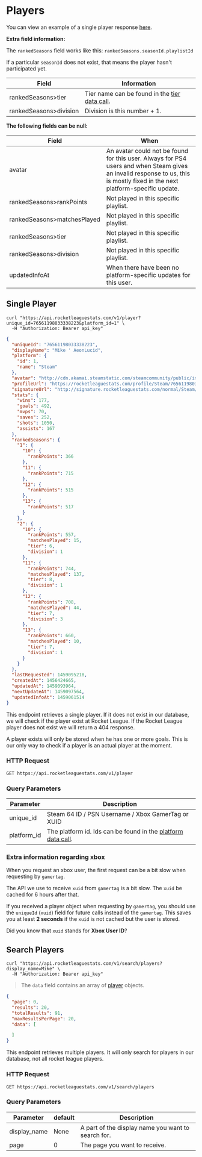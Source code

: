 # Players

You can view an example of a single player response [here](#single-player).

**Extra field information:**

The `rankedSeasons` field works like this: `rankedSeasons.seasonId.playlistId`

If a particular `seasonId` does not exist, that means the player hasn't participated yet.

Field | Information
--------- | ---------
rankedSeasons>tier | Tier name can be found in the [tier data call](#tiers).
rankedSeasons>division | Division is this number + 1.

**The following fields can be null:**

Field | When
--------- | ---------
avatar | An avatar could not be found for this user. Always for PS4 users and when Steam gives an invalid response to us, this is mostly fixed in the next platform-specific update.
rankedSeasons>rankPoints | Not played in this specific playlist.
rankedSeasons>matchesPlayed | Not played in this specific playlist.
rankedSeasons>tier | Not played in this specific playlist.
rankedSeasons>division | Not played in this specific playlist.
updatedInfoAt | When there have been no platform-specific updates for this user.

## Single Player

```shell
curl "https://api.rocketleaguestats.com/v1/player?unique_id=76561198033338223&platform_id=1" \
  -H "Authorization: Bearer api_key"
```

```json
{
  "uniqueId": "76561198033338223",
  "displayName": "Mike ' AeonLucid",
  "platform": {
    "id": 1,
    "name": "Steam"
  },
  "avatar": "http://cdn.akamai.steamstatic.com/steamcommunity/public/images/avatars/56/560e94689827bbdba66d34511de14e2442a5a786_full.jpg",
  "profileUrl": "https://rocketleaguestats.com/profile/Steam/76561198033338223",
  "signatureUrl": "http://signature.rocketleaguestats.com/normal/Steam/76561198033338223.png",
  "stats": {
    "wins": 177,
    "goals": 492,
    "mvps": 70,
    "saves": 252,
    "shots": 1050,
    "assists": 167
  },
  "rankedSeasons": {
    "1": {
      "10": {
        "rankPoints": 366
      },
      "11": {
        "rankPoints": 715
      },
      "12": {
        "rankPoints": 515
      },
      "13": {
        "rankPoints": 517
      }
    },
    "2": {
      "10": {
        "rankPoints": 557,
        "matchesPlayed": 15,
        "tier": 6,
        "division": 1
      },
      "11": {
        "rankPoints": 744,
        "matchesPlayed": 137,
        "tier": 8,
        "division": 1
      },
      "12": {
        "rankPoints": 708,
        "matchesPlayed": 44,
        "tier": 7,
        "division": 3
      },
      "13": {
        "rankPoints": 660,
        "matchesPlayed": 10,
        "tier": 7,
        "division": 1
      }
    }
  },
  "lastRequested": 1459095218,
  "createdAt": 1456424665,
  "updatedAt": 1459093964,
  "nextUpdateAt": 1459097564,
  "updatedInfoAt": 1459061514
}
```

This endpoint retrieves a single player. If it does not exist in our database, we will check if the player exist at Rocket League. If the Rocket League player does not exist we will return a 404 response.

A player exists will only be stored when he has one or more goals. This is our only way to check if a player is an actual player at the moment.

### HTTP Request

`GET https://api.rocketleaguestats.com/v1/player`

### Query Parameters

Parameter | Description
--------- | ---------
unique_id | Steam 64 ID / PSN Username / Xbox GamerTag or XUID
platform_id | The platform id. Ids can be found in the [platform data call](#platforms).

### Extra information regarding xbox

When you request an xbox user, the first request can be a bit slow when requesting by `gamertag`.

The API we use to receive `xuid` from `gamertag` is a bit slow. The `xuid` be cached for 6 hours after that.

If you received a player object when requesting by `gamertag`, you should use the `uniqueId` (`xuid`) field for future calls instead of the `gamertag`. This saves you at least **2 seconds** if the `xuid` is not cached but the user is stored.

<aside class="notice">
Did you know that <code>xuid</code> stands for <strong>Xbox User ID</strong>?
</aside>

## Search Players

```shell
curl "https://api.rocketleaguestats.com/v1/search/players?display_name=Mike" \
  -H "Authorization: Bearer api_key"
```

> The `data` field contains an array of [player](#single-player) objects.

```json
{
  "page": 0,
  "results": 20,
  "totalResults": 91,
  "maxResultsPerPage": 20,
  "data": [

  ]
}
```

This endpoint retrieves multiple players. It will only search for players in our database, not all rocket league players.

### HTTP Request

`GET https://api.rocketleaguestats.com/v1/search/players`

### Query Parameters

Parameter | default | Description
--------- | --------- | ---------
display_name | None | A part of the display name you want to search for.
page | 0 | The page you want to receive.
